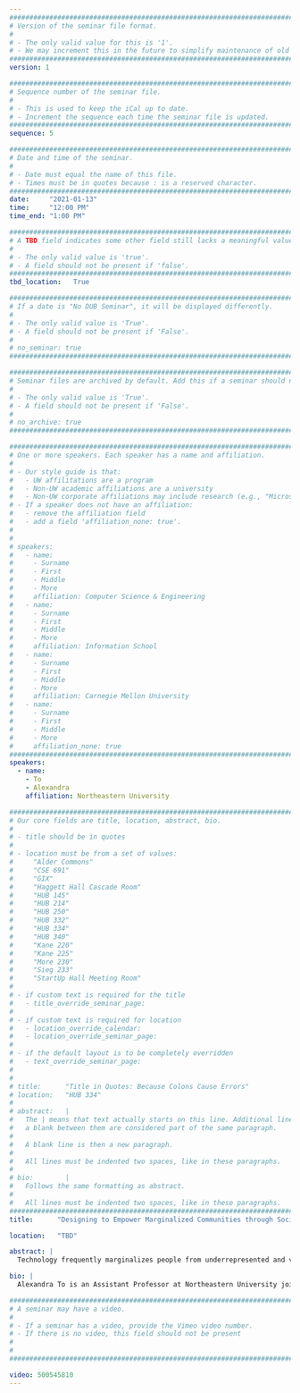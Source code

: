 ```yaml
---
################################################################################
# Version of the seminar file format.
#
# - The only valid value for this is '1'.
# - We may increment this in the future to simplify maintenance of old seminars.
################################################################################
version: 1

################################################################################
# Sequence number of the seminar file.
#
# - This is used to keep the iCal up to date.
# - Increment the sequence each time the seminar file is updated.
################################################################################
sequence: 5

################################################################################
# Date and time of the seminar.
#
# - Date must equal the name of this file.
# - Times must be in quotes because : is a reserved character.
################################################################################
date:     "2021-01-13"
time:     "12:00 PM"
time_end: "1:00 PM"

################################################################################
# A TBD field indicates some other field still lacks a meaningful value.
#
# - The only valid value is 'true'.
# - A field should not be present if 'false'.
################################################################################
tbd_location:   True

################################################################################
# If a date is "No DUB Seminar", it will be displayed differently.
#
# - The only valid value is 'True'.
# - A field should not be present if 'False'.
#
# no_seminar: true
################################################################################

################################################################################
# Seminar files are archived by default. Add this if a seminar should not be.
#
# - The only valid value is 'True'.
# - A field should not be present if 'False'.
#
# no_archive: true
################################################################################

################################################################################
# One or more speakers. Each speaker has a name and affiliation.
#
# - Our style guide is that:
#   - UW affilitations are a program
#   - Non-UW academic affiliations are a university
#   - Non-UW corporate affiliations may include research (e.g., "Microsoft Research")
# - If a speaker does not have an affiliation:
#   - remove the affiliation field
#   - add a field 'affiliation_none: true'.
#
#
# speakers:
#   - name: 
#     - Surname
#     - First
#     - Middle
#     - More
#     affiliation: Computer Science & Engineering 
#   - name: 
#     - Surname
#     - First
#     - Middle
#     - More
#     affiliation: Information School 
#   - name: 
#     - Surname
#     - First
#     - Middle
#     - More
#     affiliation: Carnegie Mellon University 
#   - name:
#     - Surname
#     - First
#     - Middle
#     - More
#     affiliation_none: true
################################################################################
speakers:
  - name:
    - To
    - Alexandra
    affiliation: Northeastern University

################################################################################
# Our core fields are title, location, abstract, bio.
#
# - title should be in quotes
#
# - location must be from a set of values:
#     "Alder Commons"
#     "CSE 691"
#     "GIX"
#     "Haggett Hall Cascade Room"
#     "HUB 145"
#     "HUB 214"
#     "HUB 250"
#     "HUB 332"
#     "HUB 334"
#     "HUB 340"
#     "Kane 220"
#     "Kane 225"
#     "More 230"
#     "Sieg 233"
#     "StartUp Hall Meeting Room"
#
# - if custom text is required for the title
#   - title_override_seminar_page:
#
# - if custom text is required for location
#   - location_override_calendar:
#   - location_override_seminar_page:
#
# - if the default layout is to be completely overridden
#   - text_override_seminar_page:
#
#
# title:      "Title in Quotes: Because Colons Cause Errors"
# location:   "HUB 334"
#
# abstract:   |
#   The | means that text actually starts on this line. Additional lines without
#   a blank between them are considered part of the same paragraph.
#
#   A blank line is then a new paragraph.
#
#   All lines must be indented two spaces, like in these paragraphs.
#
# bio:        |
#   Follows the same formatting as abstract.
#
#   All lines must be indented two spaces, like in these paragraphs.
################################################################################
title:      "Designing to Empower Marginalized Communities through Social Technology"

location:   "TBD"

abstract: |
  Technology frequently marginalizes people from underrepresented and vulnerable groups; more and more, we’re learning how social media platforms, AI systems, machine learning algorithms, video games, etc., can enact, amplify, or perpetuate discrimination based on dimensions of identity such as race, gender, and sexuality. In this talk, I will share several studies within a project that exemplify the methods I use for gathering personal narratives of marginalization and for developing and evaluating empowering games and social technologies. The CARE (coping after racist experiences) project uses interactive narratives to study how people experience, cope with, and seek support for interpersonal racism such as racist microaggressions. I will share qualitative interviews, user testing, and participatory design work that brings people from marginalized backgrounds to the table in designing for a more empowered future. I will end by proposing several promising avenues for future work that extends my work adapting critical race theory to HCI and games research.

bio: |
  Alexandra To is an Assistant Professor at Northeastern University jointly appointed in the Art + Design (Games) department in the College of Art, Media, and Design and the Khoury College of Computer Science. Her core research interests are in studying and designing social technologies to empower people in marginalized contexts. She uses qualitative methods to gather counterstories and participatory methods to design for the future. She additionally has extensive experience leading teams of educational game designers and has designed award-winning games. She has received multiple ACM Best Paper awards and published at CHI, UIST, CSCW, CHI Play, ToDiGRA, and DIS. Alexandra is a racial justice activist, a critical race scholar, and game designer. She received her PhD in Human-Computer Interaction from Carnegie Mellon University and a B.S. and M.S. in Symbolic Systems from Stanford University with a focus on Human-Computer Interaction and a minor in Asian American Studies. In her free time she both DM's (dungeon-masters) and plays in several D&D campaigns.

################################################################################
# A seminar may have a video.
#
# - If a seminar has a video, provide the Vimeo video number.
# - If there is no video, this field should not be present
#
# 
################################################################################

video: 500545810
---
```

